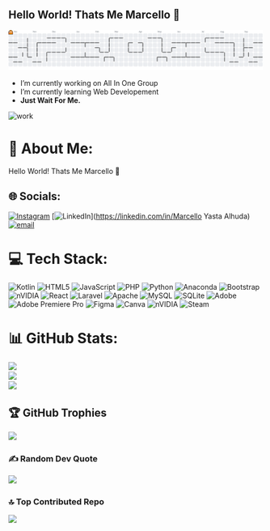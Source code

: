 ## Hello World! Thats Me Marcello 👋

<!--
**MarcelloYasta/MarcelloYasta** is a ✨ _special_ ✨ repository because its `README.md` (this file) appears on your GitHub profile.

Here are some ideas to get you started:

- 🔭 I’m currently working on ...
- 🌱 I’m currently learning ...
- 👯 I’m looking to collaborate on ...
- 🤔 I’m looking for help with ...
- 💬 Ask me about ...
- 📫 How to reach me: ...
- 😄 Pronouns: ...
- ⚡ Fun fact: ...
-->
<picture>
  <source media="(prefers-color-scheme: dark)" srcset="https://raw.githubusercontent.com/MarcelloYasta/MarcelloYasta/output/pacman-contribution-graph-dark.svg">
  <source media="(prefers-color-scheme: light)" srcset="https://raw.githubusercontent.com/MarcelloYasta/MarcelloYasta/output/pacman-contribution-graph.svg">
  <img alt="pacman contribution graph" src="https://raw.githubusercontent.com/MarcelloYasta/MarcelloYasta/output/pacman-contribution-graph.svg">
</picture>

- I’m currently working on All In One Group
- I’m currently learning Web Developement
- **Just Wait For Me.**

![work](https://media2.giphy.com/media/v1.Y2lkPTc5MGI3NjExaG1laTlpb3l4dHlxMnEwc25yZm1kcHh3OThycmpweHdiZmtqZnMxbiZlcD12MV9pbnRlcm5hbF9naWZfYnlfaWQmY3Q9Zw/3o6Ei2yv8fqpR3nJG8/giphy.gif)

# 💫 About Me:
Hello World! Thats Me Marcello 👋


## 🌐 Socials:
[![Instagram](https://img.shields.io/badge/Instagram-%23E4405F.svg?logo=Instagram&logoColor=white)](https://instagram.com/Marcelloyastaa) [![LinkedIn](https://img.shields.io/badge/LinkedIn-%230077B5.svg?logo=linkedin&logoColor=white)](https://linkedin.com/in/Marcello Yasta Alhuda) [![email](https://img.shields.io/badge/Email-D14836?logo=gmail&logoColor=white)](mailto:marcelloyasta15@gmail.com) 

# 💻 Tech Stack:
![Kotlin](https://img.shields.io/badge/kotlin-%237F52FF.svg?style=for-the-badge&logo=kotlin&logoColor=white) ![HTML5](https://img.shields.io/badge/html5-%23E34F26.svg?style=for-the-badge&logo=html5&logoColor=white) ![JavaScript](https://img.shields.io/badge/javascript-%23323330.svg?style=for-the-badge&logo=javascript&logoColor=%23F7DF1E) ![PHP](https://img.shields.io/badge/php-%23777BB4.svg?style=for-the-badge&logo=php&logoColor=white) ![Python](https://img.shields.io/badge/python-3670A0?style=for-the-badge&logo=python&logoColor=ffdd54) ![Anaconda](https://img.shields.io/badge/Anaconda-%2344A833.svg?style=for-the-badge&logo=anaconda&logoColor=white) ![Bootstrap](https://img.shields.io/badge/bootstrap-%238511FA.svg?style=for-the-badge&logo=bootstrap&logoColor=white) ![nVIDIA](https://img.shields.io/badge/cuda-000000.svg?style=for-the-badge&logo=nVIDIA&logoColor=green) ![React](https://img.shields.io/badge/react-%2320232a.svg?style=for-the-badge&logo=react&logoColor=%2361DAFB) ![Laravel](https://img.shields.io/badge/laravel-%23FF2D20.svg?style=for-the-badge&logo=laravel&logoColor=white) ![Apache](https://img.shields.io/badge/apache-%23D42029.svg?style=for-the-badge&logo=apache&logoColor=white) ![MySQL](https://img.shields.io/badge/mysql-4479A1.svg?style=for-the-badge&logo=mysql&logoColor=white) ![SQLite](https://img.shields.io/badge/sqlite-%2307405e.svg?style=for-the-badge&logo=sqlite&logoColor=white) ![Adobe](https://img.shields.io/badge/adobe-%23FF0000.svg?style=for-the-badge&logo=adobe&logoColor=white) ![Adobe Premiere Pro](https://img.shields.io/badge/Adobe%20Premiere%20Pro-9999FF.svg?style=for-the-badge&logo=Adobe%20Premiere%20Pro&logoColor=white) ![Figma](https://img.shields.io/badge/figma-%23F24E1E.svg?style=for-the-badge&logo=figma&logoColor=white) ![Canva](https://img.shields.io/badge/Canva-%2300C4CC.svg?style=for-the-badge&logo=Canva&logoColor=white) ![nVIDIA](https://img.shields.io/badge/nVIDIA-%2376B900.svg?style=for-the-badge&logo=nVIDIA&logoColor=white) ![Steam](https://img.shields.io/badge/steam-%23000000.svg?style=for-the-badge&logo=steam&logoColor=white)
# 📊 GitHub Stats:
![](https://github-readme-stats.vercel.app/api?username=MarcelloYasta&theme=dark&hide_border=false&include_all_commits=true&count_private=false)<br/>
![](https://nirzak-streak-stats.vercel.app/?user=MarcelloYasta&theme=dark&hide_border=false)<br/>
![](https://github-readme-stats.vercel.app/api/top-langs/?username=MarcelloYasta&theme=dark&hide_border=false&include_all_commits=true&count_private=false&layout=compact)

## 🏆 GitHub Trophies
![](https://github-profile-trophy.vercel.app/?username=MarcelloYasta&theme=radical&no-frame=false&no-bg=true&margin-w=4)

### ✍️ Random Dev Quote
![](https://quotes-github-readme.vercel.app/api?type=horizontal&theme=radical)

### 🔝 Top Contributed Repo
![](https://github-contributor-stats.vercel.app/api?username=MarcelloYasta&limit=5&theme=dark&combine_all_yearly_contributions=true)

<!-- Proudly created with GPRM ( https://gprm.itsvg.in ) -->